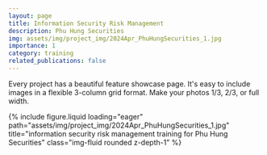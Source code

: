 ```yaml
---
layout: page
title: Information Security Risk Management
description: Phu Hung Securities
img: assets/img/project_img/2024Apr_PhuHungSecurities_1.jpg
importance: 1
category: training
related_publications: false
---
```


Every project has a beautiful feature showcase page.
It's easy to include images in a flexible 3-column grid format.
Make your photos 1/3, 2/3, or full width.

<div class="row">
    <div>
        {% include figure.liquid loading="eager" path="assets/img/project_img/2024Apr_PhuHungSecurities_1.jpg" title="information security risk management training for Phu Hung Securities" class="img-fluid rounded z-depth-1" %}
    </div>
</div>

